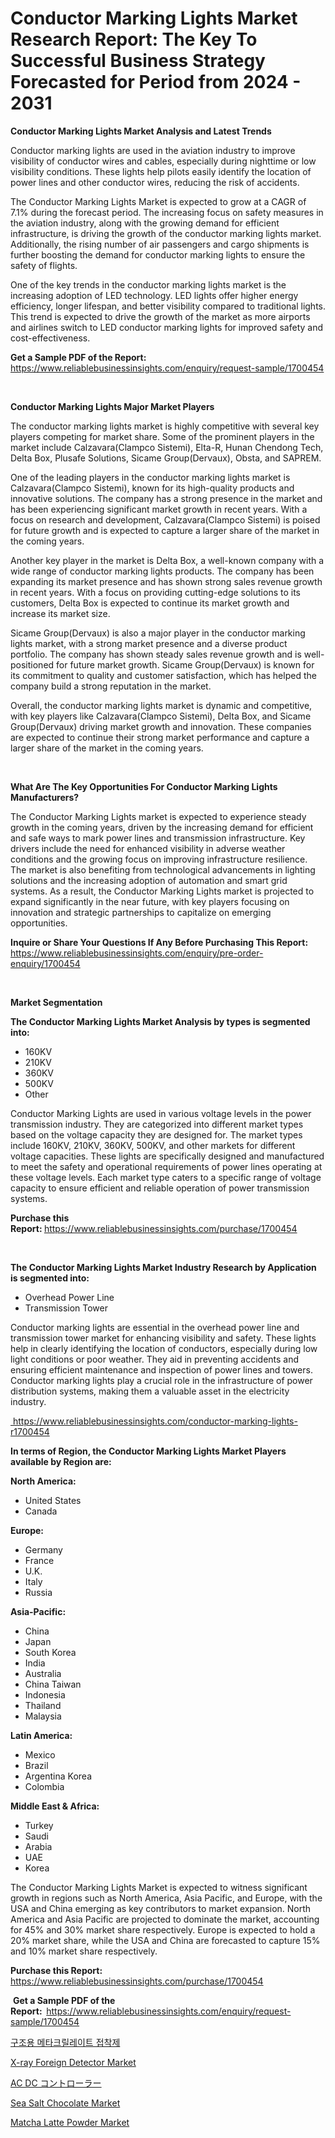 <p><h1>Conductor Marking Lights Market Research Report: The Key To Successful Business Strategy Forecasted for Period from 2024 - 2031</h1></p><p><strong>Conductor Marking Lights Market Analysis and Latest Trends</strong></p>
<p><p>Conductor marking lights are used in the aviation industry to improve visibility of conductor wires and cables, especially during nighttime or low visibility conditions. These lights help pilots easily identify the location of power lines and other conductor wires, reducing the risk of accidents.</p><p>The Conductor Marking Lights Market is expected to grow at a CAGR of 7.1% during the forecast period. The increasing focus on safety measures in the aviation industry, along with the growing demand for efficient infrastructure, is driving the growth of the conductor marking lights market. Additionally, the rising number of air passengers and cargo shipments is further boosting the demand for conductor marking lights to ensure the safety of flights.</p><p>One of the key trends in the conductor marking lights market is the increasing adoption of LED technology. LED lights offer higher energy efficiency, longer lifespan, and better visibility compared to traditional lights. This trend is expected to drive the growth of the market as more airports and airlines switch to LED conductor marking lights for improved safety and cost-effectiveness.</p></p>
<p><strong>Get a Sample PDF of the Report:&nbsp;</strong> <a href="https://www.reliablebusinessinsights.com/enquiry/request-sample/1700454">https://www.reliablebusinessinsights.com/enquiry/request-sample/1700454</a></p>
<p>&nbsp;</p>
<p><strong>Conductor Marking Lights Major Market Players</strong></p>
<p><p>The conductor marking lights market is highly competitive with several key players competing for market share. Some of the prominent players in the market include Calzavara(Clampco Sistemi), Elta-R, Hunan Chendong Tech, Delta Box, Plusafe Solutions, Sicame Group(Dervaux), Obsta, and SAPREM.</p><p>One of the leading players in the conductor marking lights market is Calzavara(Clampco Sistemi), known for its high-quality products and innovative solutions. The company has a strong presence in the market and has been experiencing significant market growth in recent years. With a focus on research and development, Calzavara(Clampco Sistemi) is poised for future growth and is expected to capture a larger share of the market in the coming years.</p><p>Another key player in the market is Delta Box, a well-known company with a wide range of conductor marking lights products. The company has been expanding its market presence and has shown strong sales revenue growth in recent years. With a focus on providing cutting-edge solutions to its customers, Delta Box is expected to continue its market growth and increase its market size.</p><p>Sicame Group(Dervaux) is also a major player in the conductor marking lights market, with a strong market presence and a diverse product portfolio. The company has shown steady sales revenue growth and is well-positioned for future market growth. Sicame Group(Dervaux) is known for its commitment to quality and customer satisfaction, which has helped the company build a strong reputation in the market.</p><p>Overall, the conductor marking lights market is dynamic and competitive, with key players like Calzavara(Clampco Sistemi), Delta Box, and Sicame Group(Dervaux) driving market growth and innovation. These companies are expected to continue their strong market performance and capture a larger share of the market in the coming years.</p></p>
<p>&nbsp;</p>
<p><strong>What Are The Key Opportunities For Conductor Marking Lights Manufacturers?</strong></p>
<p><p>The Conductor Marking Lights market is expected to experience steady growth in the coming years, driven by the increasing demand for efficient and safe ways to mark power lines and transmission infrastructure. Key drivers include the need for enhanced visibility in adverse weather conditions and the growing focus on improving infrastructure resilience. The market is also benefiting from technological advancements in lighting solutions and the increasing adoption of automation and smart grid systems. As a result, the Conductor Marking Lights market is projected to expand significantly in the near future, with key players focusing on innovation and strategic partnerships to capitalize on emerging opportunities.</p></p>
<p><strong>Inquire or Share Your Questions If Any Before Purchasing This Report:</strong> <a href="https://www.reliablebusinessinsights.com/enquiry/pre-order-enquiry/1700454">https://www.reliablebusinessinsights.com/enquiry/pre-order-enquiry/1700454</a></p>
<p>&nbsp;</p>
<p><strong>Market Segmentation</strong></p>
<p><strong>The Conductor Marking Lights Market Analysis by types is segmented into:</strong></p>
<p><ul><li>160KV</li><li>210KV</li><li>360KV</li><li>500KV</li><li>Other</li></ul></p>
<p><p>Conductor Marking Lights are used in various voltage levels in the power transmission industry. They are categorized into different market types based on the voltage capacity they are designed for. The market types include 160KV, 210KV, 360KV, 500KV, and other markets for different voltage capacities. These lights are specifically designed and manufactured to meet the safety and operational requirements of power lines operating at these voltage levels. Each market type caters to a specific range of voltage capacity to ensure efficient and reliable operation of power transmission systems.</p></p>
<p><strong>Purchase this Report:&nbsp;</strong><a href="https://www.reliablebusinessinsights.com/purchase/1700454">https://www.reliablebusinessinsights.com/purchase/1700454</a></p>
<p>&nbsp;</p>
<p><strong>The Conductor Marking Lights Market Industry Research by Application is segmented into:</strong></p>
<p><ul><li>Overhead Power Line</li><li>Transmission Tower</li></ul></p>
<p><p>Conductor marking lights are essential in the overhead power line and transmission tower market for enhancing visibility and safety. These lights help in clearly identifying the location of conductors, especially during low light conditions or poor weather. They aid in preventing accidents and ensuring efficient maintenance and inspection of power lines and towers. Conductor marking lights play a crucial role in the infrastructure of power distribution systems, making them a valuable asset in the electricity industry.</p></p>
<p><a href="https://www.reliablebusinessinsights.com/conductor-marking-lights-r1700454">&nbsp;https://www.reliablebusinessinsights.com/conductor-marking-lights-r1700454</a></p>
<p><strong>In terms of Region, the Conductor Marking Lights Market Players available by Region are:</strong></p>
<p>
    <p> <strong> North America: </strong>
        <ul>
            <li>United States</li>
            <li>Canada</li>
        </ul>
        </p> 
    <p> <strong> Europe: </strong>
        <ul>
            <li>Germany</li>
            <li>France</li>
            <li>U.K.</li>
            <li>Italy</li>
            <li>Russia</li>
        </ul>
        </p> 
    <p> <strong> Asia-Pacific: </strong>
        <ul>
            <li>China</li>
            <li>Japan</li>
            <li>South Korea</li>
            <li>India</li>
            <li>Australia</li>
            <li>China Taiwan</li>
            <li>Indonesia</li>
            <li>Thailand</li>
            <li>Malaysia</li>
        </ul>
        </p> 
    <p> <strong> Latin America: </strong>
        <ul>
            <li>Mexico</li>
            <li>Brazil</li>
            <li>Argentina Korea</li>
            <li>Colombia</li>
        </ul>
        </p> 
    <p> <strong> Middle East & Africa: </strong>
        <ul>
            <li>Turkey</li>
            <li>Saudi</li>
            <li>Arabia</li>
            <li>UAE</li>
            <li>Korea</li>
        </ul>
    </p>
    </p>
<p><p>The Conductor Marking Lights Market is expected to witness significant growth in regions such as North America, Asia Pacific, and Europe, with the USA and China emerging as key contributors to market expansion. North America and Asia Pacific are projected to dominate the market, accounting for 45% and 30% market share respectively. Europe is expected to hold a 20% market share, while the USA and China are forecasted to capture 15% and 10% market share respectively.</p></p>
<p><strong>Purchase this Report: </strong><a href="https://www.reliablebusinessinsights.com/purchase/1700454">https://www.reliablebusinessinsights.com/purchase/1700454</a></p>
<p>&nbsp;<strong>Get a Sample PDF of the Report:&nbsp;&nbsp;</strong><a href="https://www.reliablebusinessinsights.com/enquiry/request-sample/1700454">https://www.reliablebusinessinsights.com/enquiry/request-sample/1700454</a></p>
<p><strong></strong></p>
<p><p><a href="https://github.com/jimahmed0511/Market-Research-Report-List-1/blob/main/2550796109283.md">구조용 메타크릴레이트 접착제</a></p><p><a href="https://github.com/khayangel/Market-Research-Report-List-3/blob/main/x-ray-foreign-detector-market.md">X-ray Foreign Detector Market</a></p><p><a href="https://github.com/ddwcuskozol07187/Market-Research-Report-List-2/blob/main/1627769123932.md">AC DC コントローラー</a></p><p><a href="https://issuu.com/reportprime-2/docs/sea-salt-chocolate-market-size-2030.pptx">Sea Salt Chocolate Market</a></p><p><a href="https://issuu.com/reportprime-2/docs/matcha-latte-powder-market-size-2030.pptx">Matcha Latte Powder Market</a></p></p>